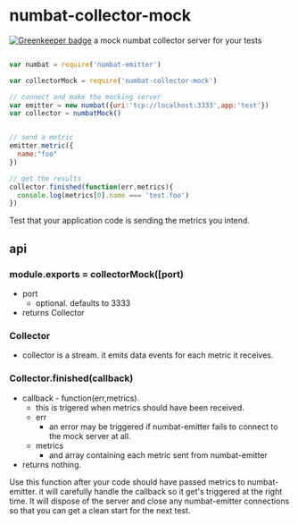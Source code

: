 # numbat-collector-mock

[![Greenkeeper badge](https://badges.greenkeeper.io/numbat-metrics/numbat-collector-mock.svg)](https://greenkeeper.io/)
a mock numbat collector server for your tests

```js

var numbat = require('numbat-emitter')

var collectorMock = require('numbat-collector-mock')

// connect and make the mocking server
var emitter = new numbat({uri:'tcp://localhost:3333',app:'test'})
var collector = numbatMock()


// send a metric
emitter.metric({
  name:"foo"
})

// get the results
collector.finished(function(err,metrics){
  console.log(metrics[0].name === 'test.foo')
})


```


Test that your application code is sending the metrics you intend.


## api

### module.exports = collectorMock([port)
  - port
    - optional. defaults to 3333
  - returns Collector

### Collector 
  - collector is a stream. it emits data events for each metric it receives.

### Collector.finished(callback)
 - callback - function(err,metrics).
   - this is trigered when metrics should have been received.
   - err
      - an error may be triggered if numbat-emitter fails to connect to the mock server at all.
   - metrics
      - and array containing each metric sent from numbat-emitter
 - returns nothing.
 
Use this function after your code should have passed metrics to numbat-emitter. it will carefully handle the callback so it get's triggered at the right time.
It will dispose of the server and close any numbat-emitter connections so that you can get a clean start for the next test.
